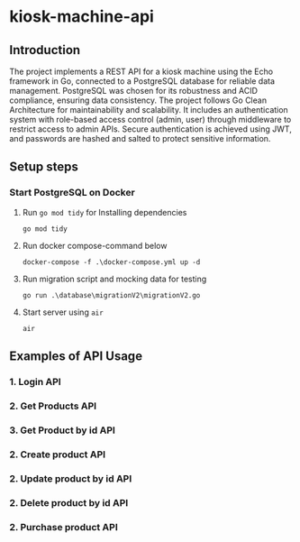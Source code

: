 # kiosk-machine-api

## Introduction
The project implements a REST API for a kiosk machine using the Echo framework in Go, connected to a PostgreSQL database for reliable data management. PostgreSQL was chosen for its robustness and ACID compliance, ensuring data consistency. The project follows Go Clean Architecture for maintainability and scalability. It includes an authentication system with role-based access control (admin, user) through middleware to restrict access to admin APIs. Secure authentication is achieved using JWT, and passwords are hashed and salted to protect sensitive information.

## Setup steps
### Start PostgreSQL on Docker
1. Run ```go mod tidy``` for Installing dependencies
   
   ```
   go mod tidy
   ```
   
3. Run docker compose-command below
   
   ```
   docker-compose -f .\docker-compose.yml up -d
   ```
4. Run migration script and mocking data for testing
   
   ```
   go run .\database\migrationV2\migrationV2.go
   ```
5. Start server using ```air```
   ```
   air
   ```
## Examples of API Usage
### 1. Login API
### 2. Get Products API
### 3. Get Product by id API
### 2. Create product API
### 2. Update product by id API
### 2. Delete product by id API
### 2. Purchase product API


